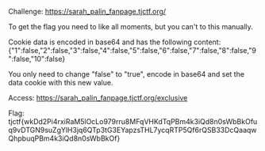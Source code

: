 Challenge: https://sarah_palin_fanpage.tjctf.org/

To get the flag you need to like all moments, but you can't to this manually.

Cookie data is encoded in base64 and has the following content:
{"1":false,"2":false,"3":false,"4":false,"5":false,"6":false,"7":false,"8":false,"9":false,"10":false}

You only need to change "false" to "true", encode in base64 and set the data cookie with this new value.

Access: https://sarah_palin_fanpage.tjctf.org/exclusive

Flag: tjctf{wkDd2Pi4rxiRaM5lOcLo979rru8MFqVHKdTqPBm4k3iQd8n0sWbBkOfuq9vDTGN9suZgYlH3jq6QTp3tG3EYapzsTHL7ycqRTP5Qf6rQSB33DcQaaqwQhpbuqPBm4k3iQd8n0sWbBkOf}
